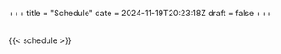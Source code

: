 +++
title = "Schedule"
date = 2024-11-19T20:23:18Z
draft = false
+++

<table id="schedule-output">
</table>

{{< schedule >}}
